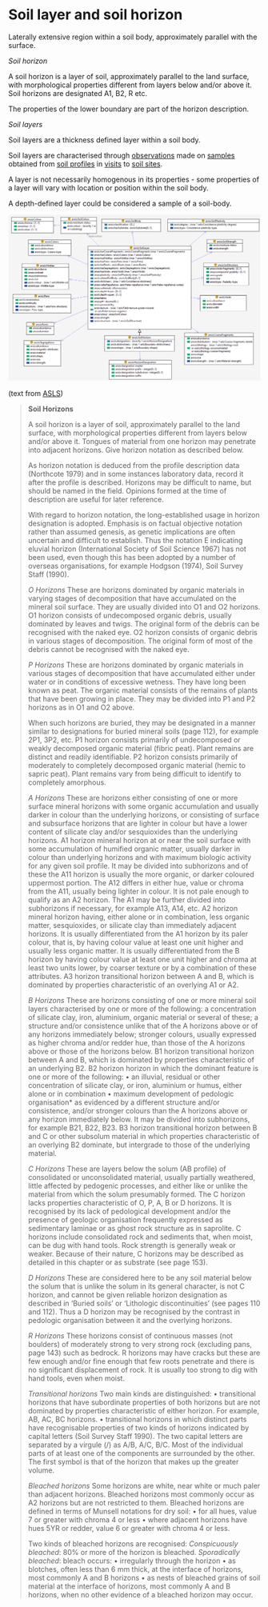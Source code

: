 # Soil layer and soil horizon

Laterally extensive region within a soil body, approximately parallel with the surface. 

*Soil horizon*

A soil horizon is a layer of soil, approximately parallel to the land surface, with morphological properties different from layers below and/or above it.  Soil horizons are designated A1, B2, R etc. 

The properties of the lower boundary are part of the horizon description. 

*Soil layers*

Soil layers are a thickness defined layer within a soil body. 

Soil layers are characterised through [observations](sosa.md) made on [samples](sosa.md) obtained from [soil profiles](soil-profile.md) in [visits](site-visit.md) to [soil sites](site.md). 

A layer is not necessarily homogenous in its properties - some properties of a layer will vary with location or position within the soil body.

A depth-defined layer could be considered a sample of a soil-body.

![Soil layers and horizons](../fig/Soil-layer.png)

(text from [ASLS](https://catalogue.nla.gov.au/Record/4273240))

> **Soil Horizons**
>
>A soil horizon is a layer of soil, approximately parallel to the land surface, with morphological properties different from layers below and/or above it. Tongues of material from one horizon may penetrate into adjacent horizons. Give horizon notation as described below.
>
> As horizon notation is deduced from the profile description data (Northcote 1979) and in some instances laboratory data, record it after the profile is described. Horizons may be difficult to name, but should be named in the field. Opinions formed at the time of description are useful for later reference.
>
>With regard to horizon notation, the long-established usage in horizon designation is adopted. Emphasis is on factual objective notation rather than assumed genesis, as genetic implications are often uncertain and difficult to establish. Thus the notation E indicating eluvial horizon (International Society of Soil Science 1967) has not been used, even though this has been adopted by a number of overseas organisations, for example Hodgson (1974), Soil Survey Staff (1990).
>
>_O Horizons_ 
>These are horizons dominated by organic materials in varying stages of decomposition that have accumulated on the mineral soil surface. They are usually divided into O1 and O2 horizons.
>O1	horizon	consists of undecomposed organic debris, usually dominated by leaves and twigs. The original form of the debris can be recognised with the naked eye.
>O2	horizon	consists of organic debris in various stages of decomposition. The original form of most of the debris cannot be recognised with the naked eye.
>
>_P Horizons_ 
>These are horizons dominated by organic materials in various stages of decomposition that have accumulated either under water or in conditions of excessive wetness. They have long been known as peat. The organic material consists of the remains of plants that have been growing in place. They may be divided into P1 and P2 horizons as in O1 and O2 above.
>
>When such horizons are buried, they may be designated in a manner similar to designations for buried mineral soils (page 112), for example 2P1, 3P2, etc.
>P1	horizon	consists primarily of undecomposed or weakly decomposed organic material (fibric peat). Plant remains are distinct and readily identifiable.
>P2	horizon	consists primarily of moderately to completely decomposed organic material (hemic to sapric peat). Plant remains vary from being difficult to identify to completely amorphous.
>
>_A Horizons_ 
>These are horizons either consisting of one or more surface mineral horizons with some organic accumulation and usually darker in colour than the underlying horizons, or consisting of surface and subsurface horizons that are lighter in colour but have a lower content of silicate clay and/or sesquioxides than the underlying horizons.
>A1	horizon	mineral horizon at or near the soil surface with some accumulation of humified organic matter, usually darker in colour than underlying horizons and with maximum biologic activity for any given soil profile. It may be divided into subhorizons and of these the A11 horizon is usually the more organic, or darker coloured uppermost portion. The A12 differs in either hue, value or chroma from the A11, usually being lighter in colour. It is not pale enough to qualify as an A2 horizon. The A1 may be further divided into subhorizons if necessary, for example A13, A14, etc.
>A2	horizon	mineral horizon having, either alone or in combination, less organic matter, sesquioxides, or silicate clay than immediately adjacent horizons. It is usually differentiated from the A1 horizon by its paler colour, that is, by having colour value at least one unit higher and usually less organic matter. It is usually differentiated from the B horizon by having colour value at least one unit higher and chroma at least two units lower, by coarser texture or by a combination of these attributes.
>A3	horizon	transitional horizon between A and B, which is dominated by properties characteristic of an overlying A1 or A2.
>
>_B Horizons_ 
>These are horizons consisting of one or more mineral soil layers characterised by one or more of the following: a concentration of silicate clay, iron, aluminium, organic material or several of these; a structure and/or consistence unlike that of the A horizons above or of any horizons immediately below; stronger colours, usually expressed as higher chroma and/or redder hue, than those of the A horizons above or those of the horizons below.
>B1	horizon	transitional horizon between A and B, which is dominated by properties characteristic of an underlying B2.
>B2	horizon	horizon in which the dominant feature is one or more of the following:
>•	an illuvial, residual or other concentration of silicate clay, or iron, aluminium or humus, either alone or in combination
>•	maximum development of pedologic organisation* as evidenced by a different structure and/or consistence, and/or stronger colours than the A horizons above or any horizon immediately below.
>It may be divided into subhorizons, for example B21, B22, B23.
>B3	horizon	transitional horizon between B and C or other subsolum material in which properties characteristic of an overlying B2 dominate, but intergrade to those of the underlying material.
>
>_C Horizons_ 
>These are layers below the solum (AB profile) of consolidated or unconsolidated material, usually partially weathered, little affected by pedogenic processes, and either like or unlike the material from which the solum presumably formed. The C horizon lacks properties characteristic of O, P, A, B or D horizons. It is recognised by its lack of pedological development and/or the presence of geologic organisation frequently expressed as sedimentary laminae or as ghost rock structure as in saprolite. C horizons include consolidated rock and sediments that, when moist, can be dug with hand tools. Rock strength is generally weak or weaker. Because of their nature, C horizons may be described as detailed in this chapter or as substrate (see page 153).
>
>_D Horizons_ 
>These are considered here to be any soil material below the solum that is unlike the solum in its general character, is not C horizon, and cannot be given reliable horizon designation as described in ‘Buried soils’ or ‘Lithologic discontinuities’ (see pages 110 and 112). Thus a D horizon may be recognised by the contrast in pedologic organisation between it and the overlying horizons.
>
>_R Horizons_ 
>These horizons consist of continuous masses (not boulders) of moderately strong to very strong rock (excluding pans, page 143) such as bedrock. R horizons may have cracks but these are few enough and/or fine enough that few roots penetrate and there is no significant displacement of rock. It is usually too strong to dig with hand tools, even when moist.
>
>_Transitional horizons_
>Two main kinds are distinguished:
>•	transitional horizons that have subordinate properties of both horizons but are not dominated by properties characteristic of either horizon. For example, AB, AC, BC horizons.
>•	transitional horizons in which distinct parts have recognisable properties of two kinds of horizons indicated by capital letters (Soil Survey Staff 1990). The two capital letters are separated by a virgule (/) as A/B, A/C, B/C. Most of the individual parts of at least one of the components are surrounded by the other.
>The first symbol is that of the horizon that makes up the greater volume.
>
>_Bleached horizons_
>Some horizons are white, near white or much paler than adjacent horizons. Bleached horizons most commonly occur as A2 horizons but are not restricted to them.
>Bleached horizons are defined in terms of Munsell notations for dry soil:
>•	for all hues, value 7 or greater with chroma 4 or less
>•	where adjacent horizons have hues 5YR or redder, value 6 or greater with chroma 4 or less.
>
>Two kinds of bleached horizons are recognised:
>_Conspicuously bleached_: 80% or more of the horizon is bleached.
>_Sporadically bleached_: bleach occurs:
>•	irregularly through the horizon
•	as blotches, often less than 6 mm thick, at the interface of horizons, most commonly A and B horizons
•	as nests of bleached grains of soil material at the interface of horizons, most commonly A and B horizons, when no other evidence of a bleached horizon may occur.

